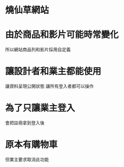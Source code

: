 # 燒仙草網站

# 由於商品和影片可能時常變化
所以網站商品列和影片採用自定義

# 讓設計者和業主都能使用
讓資料呈現公開狀態 讓所有登入者都可以操作

# 為了只讓業主登入
會把註冊拿到登入後

# 原本有購物車
但業主要求取消此功能


